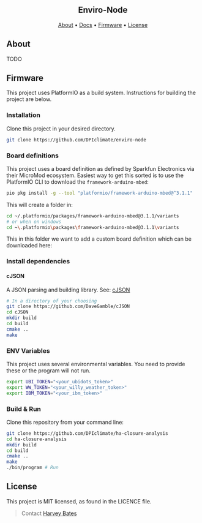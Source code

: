 <h2 align="center">
    Enviro-Node
</h2>
<p align="center">
  <a href="#about">About</a> •
  <a href="#">Docs</a> •
  <a href="#Firmware">Firmware</a> •
  <a href="#license">License</a>
</p>



## About

TODO

## Firmware

This project uses PlatformIO as a build system. Instructions for building the project are below.

### Installation

Clone this project in your desired directory.

```bash
git clone https://github.com/DPIclimate/enviro-node
```

### Board definitions

This project uses a board definition as defined by Sparkfun Electronics via their MicroMod ecosystem. Easiest way to get this sorted is to use the PlatformIO CLI to download the `framework-arduino-mbed`: 

```bash
pio pkg install -g --tool "platformio/framework-arduino-mbed@^3.1.1"
```

This will create a folder in:

```bash
cd ~/.platformio/packages/framework-arduino-mbed@3.1.1/variants
# or when on windows
cd ~\.platformio\packages\framework-arduino-mbed@3.1.1\variants
```

This in this folder we want to add a custom board definition which can be downloaded here: 











### Install dependencies

#### cJSON

A JSON parsing and building library. See: [cJSON](https://github.com/DaveGamble/cJSON)

```bash
# In a directory of your choosing
git clone https://github.com/DaveGamble/cJSON
cd cJSON
mkdir build
cd build
cmake ..
make
```

### ENV Variables

This project uses several environmental variables. 
You need to provide these or the program will not run.

```bash
export UBI_TOKEN="<your_ubidots_token>"
export WW_TOKEN="<your_willy_weather_token>"
export IBM_TOKEN="<your_ibm_token>"
```

### Build & Run

Clone this repository from your command line:

```bash
git clone https://github.com/DPIclimate/ha-closure-analysis
cd ha-closure-analysis
mkdir build
cd build
cmake ..
make
./bin/program # Run
```

## License

This project is MIT licensed, as found in the LICENCE file.

> Contact [Harvey Bates](mailto:harvey.bates@dpi.nsw.gov.au)

